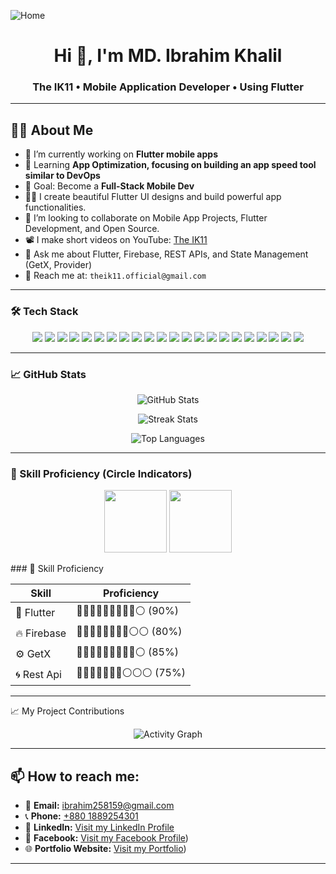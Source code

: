  
          
<!-- ![MasterHead](https://1.bp.blogspot.com/-7A4WynwLsMw/XbBpCXG8fHI/AAAAAAAAMt4/uOa1bpLskYgrwGbllhSu2SDj_Mig8SXJQCLcBGAsYHQ/s1600/2000_600px.gif) -->

![Home](https://github.com/user-attachments/assets/a9e15581-6769-4738-a90a-83c0997ebd05)

<h1 align="center">Hi 👋, I'm MD. Ibrahim Khalil</h1>
<h3 align="center"> The IK11 • Mobile Application Developer • Using Flutter</h3>

---
## 👨‍💻 About Me

- 🔭 I’m currently working on **Flutter mobile apps**
- 🌱 Learning **App Optimization, focusing on building an app speed tool similar to DevOps**
- 🎯 Goal: Become a **Full-Stack Mobile Dev**
- 👨‍💻 I create beautiful Flutter UI designs and build powerful app functionalities.
- 👯 I’m looking to collaborate on Mobile App Projects, Flutter Development, and Open Source.
- 📽️ I make short videos on YouTube: [The IK11](https://www.youtube.com/@TheIK11)
- 💬 Ask me about Flutter, Firebase, REST APIs, and State Management (GetX, Provider)
- 📧 Reach me at: `theik11.official@gmail.com`


---

### 🛠️ Tech Stack

<p align="center">
  <img src="https://img.shields.io/badge/Dart-0175C2?style=for-the-badge&logo=dart&logoColor=white" />
  <img src="https://img.shields.io/badge/Flutter-02569B?style=for-the-badge&logo=flutter&logoColor=white" />
  <img src="https://img.shields.io/badge/Java-007396?style=for-the-badge&logo=java&logoColor=white" />
  <img src="https://img.shields.io/badge/OOP-000000?style=for-the-badge&logo=java&logoColor=white" />
  <img src="https://img.shields.io/badge/GetX-3DDC84?style=for-the-badge&logo=flutter&logoColor=white" />
  <img src="https://img.shields.io/badge/Provider-000000?style=for-the-badge&logo=flutter&logoColor=white" />
  <img src="https://img.shields.io/badge/Firebase-FFCA28?style=for-the-badge&logo=firebase&logoColor=black" />
  <img src="https://img.shields.io/badge/REST%20API-6E57E0?style=for-the-badge&logo=api&logoColor=white" />
  <img src="https://img.shields.io/badge/RxDart-222222?style=for-the-badge&logo=dart&logoColor=white" />
  <img src="https://img.shields.io/badge/Sqflite-1EAB6E?style=for-the-badge&logo=sqlite&logoColor=white" />
  <img src="https://img.shields.io/badge/Google%20Ads-F8D600?style=for-the-badge&logo=googleads&logoColor=black" />
  <img src="https://img.shields.io/badge/Payment%20Gateway-00B0B9?style=for-the-badge&logo=paypal&logoColor=white" />
  <img src="https://img.shields.io/badge/In%20App%20Purchase-008C5B?style=for-the-badge&logo=googleplay&logoColor=white" />
  <img src="https://img.shields.io/badge/Google%20Maps-4285F4?style=for-the-badge&logo=googlemaps&logoColor=white" />
  <img src="https://img.shields.io/badge/Git-181717?style=for-the-badge&logo=git&logoColor=white" />
  <img src="https://img.shields.io/badge/GitHub-181717?style=for-the-badge&logo=github&logoColor=white" />
  <img src="https://img.shields.io/badge/VS%20Code-007ACC?style=for-the-badge&logo=visualstudiocode&logoColor=white" />
  <img src="https://img.shields.io/badge/Android%20Studio-3DDC84?style=for-the-badge&logo=androidstudio&logoColor=white" />
  <img src="https://img.shields.io/badge/Figma-F24E1E?style=for-the-badge&logo=figma&logoColor=white" />
  <img src="https://img.shields.io/badge/Adobe%20XD-FF61F6?style=for-the-badge&logo=adobexd&logoColor=white" />
  <img src="https://img.shields.io/badge/Play%20Store-34B7F1?style=for-the-badge&logo=googleplay&logoColor=white" />
  <img src="https://img.shields.io/badge/Localization-FF5722?style=for-the-badge&logo=flutter&logoColor=white" />
</p>


---

### 📈 GitHub Stats

<p align="center">
  <img src="https://github-readme-stats.vercel.app/api?username=The-Ik11&show_icons=true&theme=radical" alt="GitHub Stats" />
</p>

<p align="center">
  <img src="https://github-readme-streak-stats.herokuapp.com?user=The-IK11&theme=radical" alt="Streak Stats" />
</p>

<p align="center">
  <img src="https://github-readme-stats.vercel.app/api/top-langs/?username=The-Ik11&layout=compact&theme=radical" alt="Top Languages" />
</p>

---

### 🎯 Skill Proficiency (Circle Indicators)

<p align="center">
  <img src="https://raw.githubusercontent.com/The-Ik11/your-repo/main/assets/flutter.png" width="100" />
  <img src="https://raw.githubusercontent.com/The-Ik11/your-repo/main/assets/firebase.png" width="100" />
</p>
### 🎯 Skill Proficiency

| Skill     | Proficiency |
|-----------|-------------|
| 🧠 Flutter   | 🔵🔵🔵🔵🔵🔵🔵🔵🔵⚪ (90%) |
| 🔥 Firebase | 🔵🔵🔵🔵🔵🔵🔵🔵⚪⚪ (80%) |
| ⚙️ GetX     | 🔵🔵🔵🔵🔵🔵🔵🔵🔵⚪ (85%) |
| 🌀 Rest Api  | 🔵🔵🔵🔵🔵🔵🔵⚪⚪⚪ (75%) |

---

📈 My Project Contributions
<div align="center"> <img src="https://github-readme-activity-graph.vercel.app/graph?username=The-IK11&theme=tokyo-night" alt="Activity Graph" /> </div>

---


## 📫 How to reach me:

- 📧 **Email:** [ibrahim258159@gmail.com](ibrahim2581591@gmail.com)  
- 📞 **Phone:** [+880 1889254301](tel:+8801889254301)  
- 🔗 **LinkedIn:** [Visit my LinkedIn Profile](https://www.linkedin.com/in/md-ibrahim-khalil-b55b6a226/)  
- 🔗 **Facebook:** [Visit my Facebook Profile](https://www.facebook.com/ibrahim.khalil.926606))  
- 🌐 **Portfolio Website:** [Visit my Portfolio](https://theik001portfolio.my.canva.site/?fbclid=IwY2xjawKBQrpleHRuA2FlbQIxMABicmlkETE2TWRhQkU3UUZsQUtIVmp4AR6ZbHR53zOiCvdZbTSwiI2S6tD4j874OwhhMPFcFHgAkjTv02kDOJ4FhFQw5A_aem_j8rA0MLCUd-ehFuI7mGXow))

---

